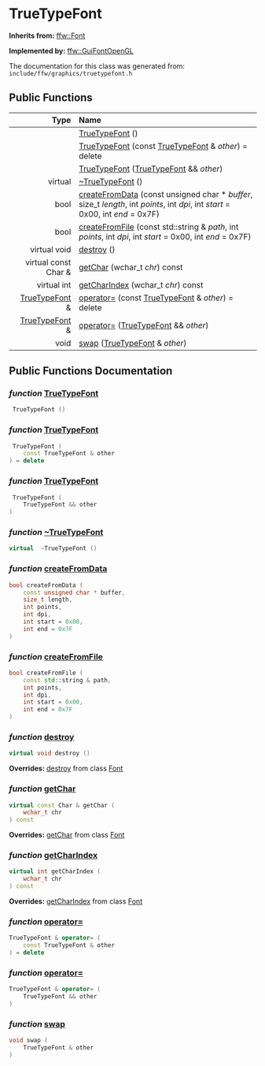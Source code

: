 TrueTypeFont
===================================


**Inherits from:** [ffw::Font](ffw_Font.html)

**Implemented by:** [ffw::GuiFontOpenGL](ffw_GuiFontOpenGL.html)

The documentation for this class was generated from: `include/ffw/graphics/truetypefont.h`



## Public Functions

| Type | Name |
| -------: | :------- |
|   | [TrueTypeFont](#d5c7436a) ()  |
|   | [TrueTypeFont](#1bf4d6c5) (const [TrueTypeFont](ffw_TrueTypeFont.html) & _other_) = delete  |
|   | [TrueTypeFont](#de6b4424) ([TrueTypeFont](ffw_TrueTypeFont.html) && _other_)  |
|  virtual  | [~TrueTypeFont](#d020eb76) ()  |
|  bool | [createFromData](#77522242) (const unsigned char * _buffer_, size_t _length_, int _points_, int _dpi_, int _start_ = 0x00, int _end_ = 0x7F)  |
|  bool | [createFromFile](#4cea694e) (const std::string & _path_, int _points_, int _dpi_, int _start_ = 0x00, int _end_ = 0x7F)  |
|  virtual void | [destroy](#334df3a6) ()  |
|  virtual const Char & | [getChar](#28bdd97d) (wchar_t _chr_) const  |
|  virtual int | [getCharIndex](#e3b72864) (wchar_t _chr_) const  |
|  [TrueTypeFont](ffw_TrueTypeFont.html) & | [operator=](#9a698e6e) (const [TrueTypeFont](ffw_TrueTypeFont.html) & _other_) = delete  |
|  [TrueTypeFont](ffw_TrueTypeFont.html) & | [operator=](#8055e987) ([TrueTypeFont](ffw_TrueTypeFont.html) && _other_)  |
|  void | [swap](#cc1a0984) ([TrueTypeFont](ffw_TrueTypeFont.html) & _other_)  |


## Public Functions Documentation

### _function_ <a id="d5c7436a" href="#d5c7436a">TrueTypeFont</a>

```cpp
 TrueTypeFont () 
```



### _function_ <a id="1bf4d6c5" href="#1bf4d6c5">TrueTypeFont</a>

```cpp
 TrueTypeFont (
    const TrueTypeFont & other
) = delete 
```



### _function_ <a id="de6b4424" href="#de6b4424">TrueTypeFont</a>

```cpp
 TrueTypeFont (
    TrueTypeFont && other
) 
```



### _function_ <a id="d020eb76" href="#d020eb76">~TrueTypeFont</a>

```cpp
virtual  ~TrueTypeFont () 
```



### _function_ <a id="77522242" href="#77522242">createFromData</a>

```cpp
bool createFromData (
    const unsigned char * buffer,
    size_t length,
    int points,
    int dpi,
    int start = 0x00,
    int end = 0x7F
) 
```



### _function_ <a id="4cea694e" href="#4cea694e">createFromFile</a>

```cpp
bool createFromFile (
    const std::string & path,
    int points,
    int dpi,
    int start = 0x00,
    int end = 0x7F
) 
```



### _function_ <a id="334df3a6" href="#334df3a6">destroy</a>

```cpp
virtual void destroy () 
```



**Overrides:** [destroy](/doxygen/ffw_Font.md#ad63e5d2) from class [Font](/doxygen/ffw_Font.md)

### _function_ <a id="28bdd97d" href="#28bdd97d">getChar</a>

```cpp
virtual const Char & getChar (
    wchar_t chr
) const 
```



**Overrides:** [getChar](/doxygen/ffw_Font.md#d843f542) from class [Font](/doxygen/ffw_Font.md)

### _function_ <a id="e3b72864" href="#e3b72864">getCharIndex</a>

```cpp
virtual int getCharIndex (
    wchar_t chr
) const 
```



**Overrides:** [getCharIndex](/doxygen/ffw_Font.md#8a9e6bda) from class [Font](/doxygen/ffw_Font.md)

### _function_ <a id="9a698e6e" href="#9a698e6e">operator=</a>

```cpp
TrueTypeFont & operator= (
    const TrueTypeFont & other
) = delete 
```



### _function_ <a id="8055e987" href="#8055e987">operator=</a>

```cpp
TrueTypeFont & operator= (
    TrueTypeFont && other
) 
```



### _function_ <a id="cc1a0984" href="#cc1a0984">swap</a>

```cpp
void swap (
    TrueTypeFont & other
) 
```





